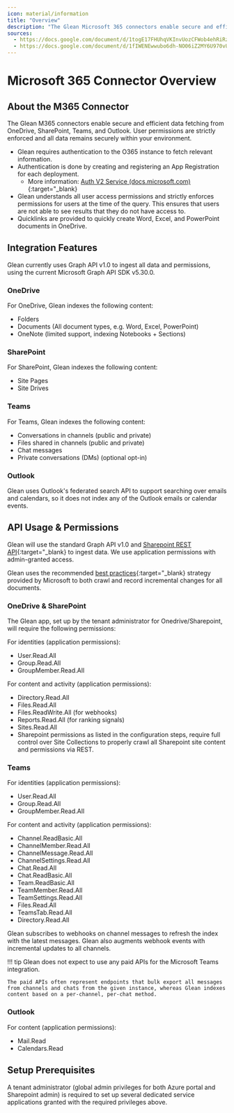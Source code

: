```yaml
---
icon: material/information
title: "Overview"
description: "The Glean Microsoft 365 connectors enable secure and efficient data fetching from OneDrive, SharePoint, Teams, and Outlook"
sources:
  - https://docs.google.com/document/d/1togE17FHUhqVKInvUozCFWob4ehRiRza0L3XSp93_9g/edit
  - https://docs.google.com/document/d/1fIWENEwwubo6dh-NO06iZ2MY6U970vUlMZSD-xehusE/edit
---
```


# Microsoft 365 Connector Overview

## About the M365 Connector
The Glean M365 connectors enable secure and efficient data fetching from OneDrive, SharePoint, Teams, and Outlook. User permissions are strictly enforced and all data remains securely within your environment.

* Glean requires authentication to the O365 instance to fetch relevant information.
* Authentication is done by creating and registering an App Registration for each deployment.
    * More information: [Auth V2 Service (docs.microsoft.com)](https://docs.microsoft.com/en-us/graph/auth-v2-service){:target="_blank}
* Glean understands all user access permissions and strictly enforces permissions for users at the time of the query. This ensures that users are not able to see results that they do not have access to.
* Quicklinks are provided to quickly create Word, Excel, and PowerPoint documents in OneDrive.


## Integration Features
Glean currently uses Graph API v1.0 to ingest all data and permissions, using the current Microsoft Graph API SDK v5.30.0.

### OneDrive
For OneDrive, Glean indexes the following content:

* Folders
* Documents (All document types, e.g. Word, Excel, PowerPoint)
* OneNote (limited support, indexing Notebooks + Sections)

### SharePoint
For SharePoint, Glean indexes the following content:

* Site Pages
* Site Drives

### Teams
For Teams, Glean indexes the following content:

* Conversations in channels (public and private)
* Files shared in channels (public and private)
* Chat messages
* Private conversations (DMs) (optional opt-in)

### Outlook
Glean uses Outlook's federated search API to support searching over emails and calendars, so it does not index any of the Outlook emails or calendar events.




## API Usage & Permissions
Glean will use the standard Graph API v1.0 and [Sharepoint REST API](https://docs.microsoft.com/en-us/sharepoint/dev/sp-add-ins/get-to-know-the-sharepoint-rest-service?tabs=csom){:target="_blank} to ingest data. We use application permissions with admin-granted access.

Glean uses the recommended [best practices](https://docs.microsoft.com/en-us/onedrive/developer/rest-api/concepts/scan-guidance?view=odsp-graph-online){:target="_blank} strategy provided by Microsoft to both crawl and record incremental changes for all documents.

### OneDrive & SharePoint
The Glean app, set up by the tenant administrator for Onedrive/Sharepoint, will require the following permissions:

For identities (application permissions):

* User.Read.All
* Group.Read.All
* GroupMember.Read.All

For content and activity (application permissions):

* Directory.Read.All
* Files.Read.All
* Files.ReadWrite.All (for webhooks)
* Reports.Read.All (for ranking signals)
* Sites.Read.All
* Sharepoint permissions as listed in the configuration steps, require full control over Site Collections to properly crawl all Sharepoint site content and permissions via REST.

### Teams
For identities (application permissions):

* User.Read.All
* Group.Read.All
* GroupMember.Read.All

For content and activity (application permissions):

* Channel.ReadBasic.All
* ChannelMember.Read.All
* ChannelMessage.Read.All
* ChannelSettings.Read.All
* Chat.Read.All
* Chat.ReadBasic.All
* Team.ReadBasic.All
* TeamMember.Read.All
* TeamSettings.Read.All
* Files.Read.All
* TeamsTab.Read.All
* Directory.Read.All

Glean subscribes to webhooks on channel messages to refresh the index with the latest messages.
Glean also augments webhook events with incremental updates to all channels.

!!! tip
    Glean does not expect to use any paid APIs for the Microsoft Teams integration.
  
    The paid APIs often represent endpoints that bulk export all messages from channels and chats from the given instance, whereas Glean indexes content based on a per-channel, per-chat method.

### Outlook
For content (application permissions):

* Mail.Read
* Calendars.Read





## Setup Prerequisites
A tenant administrator (global admin privileges for both Azure portal and Sharepoint admin) is required to set up several dedicated service applications granted with the required privileges above.